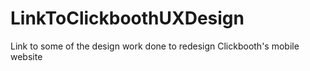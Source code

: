 # LinkToClickboothUXDesign
Link to some of the design work done to redesign Clickbooth's mobile website
